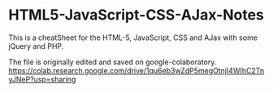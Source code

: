# HTML5-JavaScript-CSS-AJax-Notes
This is a cheatSheet for the HTML-5, JavaScript, CSS and AJax with some jQuery and PHP.

The file is originally edited and saved on google-colaboratory.
https://colab.research.google.com/drive/1qu6eb3wZdP5megOtnjI4WIhC2TnyJNeP?usp=sharing
